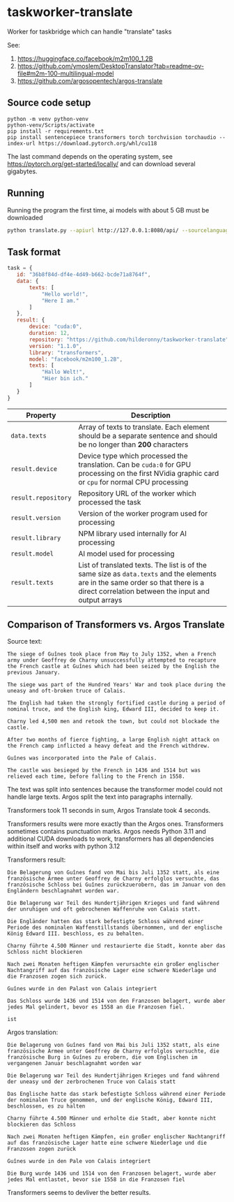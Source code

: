 # taskworker-translate
Worker for taskbridge which can handle "translate" tasks

See:

1. https://huggingface.co/facebook/m2m100_1.2B
2. https://github.com/ymoslem/DesktopTranslator?tab=readme-ov-file#m2m-100-multilingual-model
3. https://github.com/argosopentech/argos-translate


## Source code setup

```
python -m venv python-venv
python-venv/Scripts/activate
pip install -r requirements.txt
pip install sentencepiece transformers torch torchvision torchaudio --index-url https://download.pytorch.org/whl/cu118
```

The last command depends on the operating system, see https://pytorch.org/get-started/locally/ and can download several gigabytes.

## Running

Running the program the first time, ai models with about 5 GB must be downloaded

```sh
python translate.py --apiurl http://127.0.0.1:8080/api/ --sourcelanguage en --targetlanguage de
```

## Task format

 ```js
 task = {
    id: "36b8f84d-df4e-4d49-b662-bcde71a8764f",
    data: {
        texts: [
            "Hello world!",
            "Here I am."
        ]
    },
    result: {
        device: "cuda:0",
        duration: 12,
        repository: "https://github.com/hilderonny/taskworker-translate",
        version: "1.1.0",
        library: "transformers",
        model: "facebook/m2m100_1.2B",
        texts: [
            "Hallo Welt!",
            "Hier bin ich."
        ]
    }
 }
 ```

|Property|Description|
|---|---|
|`data.texts`|Array of texts to translate. Each element should be a separate sentence and should be no longer than **200** characters|
|`result.device`|Device type which processed the translation. Can be `cuda:0` for GPU processing on the first NVidia graphic card or `cpu` for normal CPU processing|
|`result.repository`|Repository URL of the worker which processed the task|
|`result.version`|Version of the worker program used for processing|
|`result.library`|NPM library used internally for AI processing|
|`result.model`|AI model used for processing|
|`result.texts`|List of translated texts. The list is of the same size as `data.texts` and the elements are in the same order so that there is a direct correlation between the input and output arrays|


## Comparison of Transformers vs. Argos Translate

Source text:

```
The siege of Guînes took place from May to July 1352, when a French army under Geoffrey de Charny unsuccessfully attempted to recapture the French castle at Guînes which had been seized by the English the previous January.

The siege was part of the Hundred Years' War and took place during the uneasy and oft-broken truce of Calais.

The English had taken the strongly fortified castle during a period of nominal truce, and the English king, Edward III, decided to keep it.

Charny led 4,500 men and retook the town, but could not blockade the castle.

After two months of fierce fighting, a large English night attack on the French camp inflicted a heavy defeat and the French withdrew.

Guînes was incorporated into the Pale of Calais.

The castle was besieged by the French in 1436 and 1514 but was relieved each time, before falling to the French in 1558.
```

The text was split into sentences because the transformer model could not handle large texts. Argos split the text into paragraphs internally.

Transformers took 11 seconds in sum, Argos Translate took 4 seconds.

Transformers results were more exactly than the Argos ones. Transformers sometimes contains punctuation marks. Argos needs Python 3.11 and additional CUDA downloads to work, transformers has all dependencies within itself and works with python 3.12

Transformers result:

```
Die Belagerung von Guînes fand von Mai bis Juli 1352 statt, als eine französische Armee unter Geoffrey de Charny erfolglos versuchte, das französische Schloss bei Guînes zurückzuerobern, das im Januar von den Engländern beschlagnahmt worden war.

Die Belagerung war Teil des Hundertjährigen Krieges und fand während der unruhigen und oft gebrochenen Waffenruhe von Calais statt.

Die Engländer hatten das stark befestigte Schloss während einer Periode des nominalen Waffenstillstands übernommen, und der englische König Edward III. beschloss, es zu behalten.

Charny führte 4.500 Männer und restaurierte die Stadt, konnte aber das Schloss nicht blockieren

Nach zwei Monaten heftigen Kämpfen verursachte ein großer englischer Nachtangriff auf das französische Lager eine schwere Niederlage und die Franzosen zogen sich zurück.

Guînes wurde in den Palast von Calais integriert

Das Schloss wurde 1436 und 1514 von den Franzosen belagert, wurde aber jedes Mal gelindert, bevor es 1558 an die Franzosen fiel.

ist
```

Argos translation:

```
Die Belagerung von Guînes fand von Mai bis Juli 1352 statt, als eine französische Armee unter Geoffrey de Charny erfolglos versuchte, die französische Burg in Guînes zu erobern, die vom Englischen im vergangenen Januar beschlagnahmt worden war

Die Belagerung war Teil des Hundertjährigen Krieges und fand während der uneasy und der zerbrochenen Truce von Calais statt

Das Englische hatte das stark befestigte Schloss während einer Periode der nominalen Truce genommen, und der englische König, Edward III, beschlossen, es zu halten

Charny führte 4.500 Männer und erholte die Stadt, aber konnte nicht blockieren das Schloss

Nach zwei Monaten heftigen Kämpfen, ein großer englischer Nachtangriff auf das französische Lager hatte eine schwere Niederlage und die Franzosen zogen zurück

Guînes wurde in den Pale von Calais integriert

Die Burg wurde 1436 und 1514 von den Franzosen belagert, wurde aber jedes Mal entlastet, bevor sie 1558 in die Franzosen fiel
```

Transformers seems to devliver the better results.